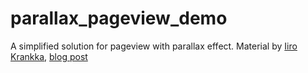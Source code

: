 # parallax_pageview_demo
A simplified solution for pageview with parallax effect.
Material by [Iiro Krankka](https://github.com/roughike/page-transformer), [blog post](https://iiro.dev/bringing-the-pagetransformer-from-android-to-flutter/)